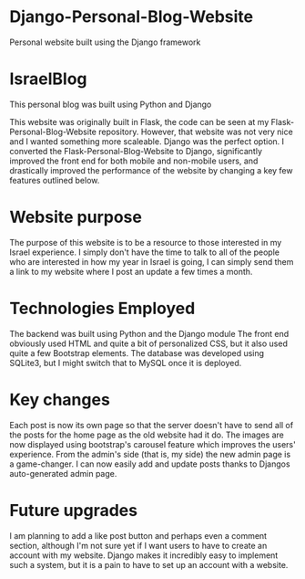# Django-Personal-Blog-Website
Personal website built using the Django framework

# IsraelBlog
This personal blog was built using Python and Django

This website was originally built in Flask, the code can be seen at my Flask-Personal-Blog-Website repository. However, that website was not very nice and I wanted something more scaleable. Django was the perfect option. I converted the Flask-Personal-Blog-Website to Django, significantly improved the front end for both mobile and non-mobile users, and drastically improved the performance of the website by changing a key few features outlined below.

# Website purpose
The purpose of this website is to be a resource to those interested in my Israel experience. I simply don't have the time to talk to all of the people who are interested in how my year in Israel is going, I can simply send them a link to my website where I post an update a few times a month.

# Technologies Employed
The backend was built using Python and the Django module The front end obviously used HTML and quite a bit of personalized CSS, but it also used quite a few Bootstrap elements. The database was developed using SQLite3, but I might switch that to MySQL once it is deployed.

# Key changes
Each post is now its own page so that the server doesn't have to send all of the posts for the home page as the old website had it do. The images are now displayed using bootstrap's carousel feature which improves the users' experience. From the admin's side (that is, my side) the new admin page is a game-changer. I can now easily add and update posts thanks to Djangos auto-generated admin page.

# Future upgrades
I am planning to add a like post button and perhaps even a comment section, although I'm not sure yet if I want users to have to create an account with my website. Django makes it incredibly easy to implement such a system, but it is a pain to have to set up an account with a website.
